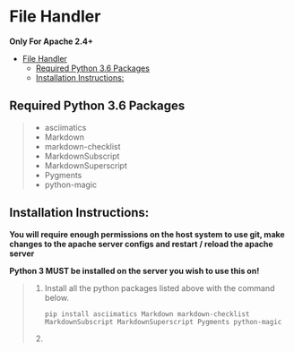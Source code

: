 # File Handler

**Only For Apache 2.4+**

- [File Handler](#file-handler)
    - [Required Python 3.6 Packages](#required-python-36-packages)
    - [Installation Instructions:](#installation-instructions)

## Required Python 3.6 Packages

> -   asciimatics
> -   Markdown
> -   markdown-checklist
> -   MarkdownSubscript
> -   MarkdownSuperscript
> -   Pygments
> -   python-magic

## Installation Instructions:

**You will require enough permissions on the host system to use git, make changes to the apache server configs and restart / reload the apache server**

**Python 3 MUST be installed on the server you wish to use this on!**

> 1.  Install all the python packages listed above with the command below.
>
>         pip install asciimatics Markdown markdown-checklist MarkdownSubscript MarkdownSuperscript Pygments python-magic
>
> 2.

<!-- pip install asciimatics Markdown markdown-checklist MarkdownSubscript MarkdownSuperscript Pygments python-magic -->
